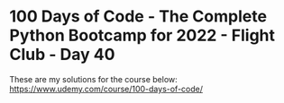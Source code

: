 # 100 Days of Code - The Complete Python Bootcamp for 2022 - Flight Club - Day 40

These are my solutions for the course below:<br>
https://www.udemy.com/course/100-days-of-code/<br>